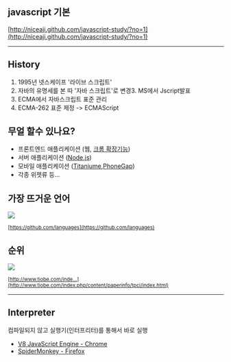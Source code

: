 ## javascript 기본

[http://niceaji.github.com/javascript-study/?no=1](http://niceaji.github.com/javascript-study/?no=1)

***

## History

1.  1995년 넷스케이프 '라이브 스크립트'
2.  자바의 유명세를 본 따 '자바 스크립트'로 변경3.  MS에서 Jscript발표
4.  ECMA에서 자바스크립트 표준 관리
5.  ECMA-262 표준 제정 -> ECMAScript


## 무얼 할수 있나요?

*   프론트엔드 애플리케이션 (웹, [크롬 확장기능](https://chrome.google.com/webstore/category/home?hl=ko))
*   서버 애플리케이션 ([Node.js](http://nodejs.org))
*   모바일 애플리케이션 ([Titaniume](http://www.appcelerator.com/),[PhoneGap](http://phonegap.com/))
*   각종 위젯류 등...


## 가장 뜨거운 언어

![](https://img.skitch.com/20120502-1jcxy5hrhs5sdpagsu9gdbga43.png)

<small>[https://github.com/languages](https://github.com/languages)</small>

## 순위

![](https://img.skitch.com/20120502-8hpr2mcs5yxq988e1k6gbcie8c.png)

<small>[http://www.tiobe.com/inde...](http://www.tiobe.com/index.php/content/paperinfo/tpci/index.html)</small>

***

## Interpreter

컴파일되지 않고 실행기(인터프리터)를 통해서 바로 실행

*   [V8 JavaScript Engine - Chrome](http://code.google.com/p/v8/)
*   [SpiderMonkey - Firefox](https://developer.mozilla.org/en/SpiderMonkey)
